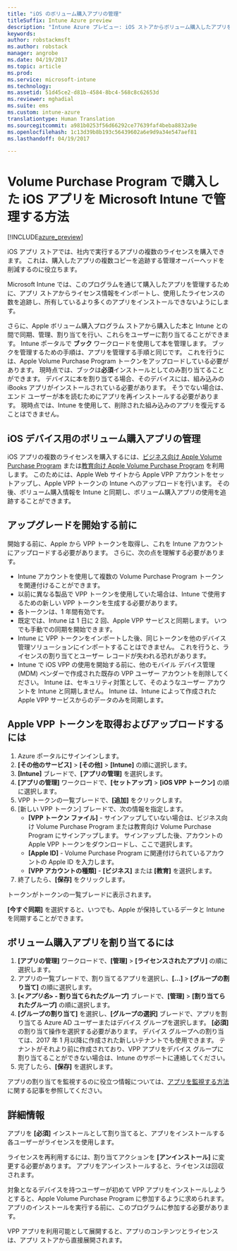 ```yaml
---
title: "iOS のボリューム購入アプリの管理"
titleSuffix: Intune Azure preview
description: "Intune Azure プレビュー: iOS ストアからボリューム購入したアプリを Intune に同期し、その使用状況を管理および追跡する方法について説明します。"
keywords: 
author: robstackmsft
ms.author: robstack
manager: angrobe
ms.date: 04/19/2017
ms.topic: article
ms.prod: 
ms.service: microsoft-intune
ms.technology: 
ms.assetid: 51d45ce2-d81b-4584-8bc4-568c8c62653d
ms.reviewer: mghadial
ms.suite: ems
ms.custom: intune-azure
translationtype: Human Translation
ms.sourcegitcommit: a981b0253f56d66292ce77639faf4beba8832a9e
ms.openlocfilehash: 1c13d39b8b193c56439602a6e9d9a34e547aef81
ms.lasthandoff: 04/19/2017

---
```


# <a name="how-to-manage-ios-apps-you-purchased-through-a-volume-purchase-program-with-microsoft-intune"></a>Volume Purchase Program で購入した iOS アプリを Microsoft Intune で管理する方法


[!INCLUDE[azure_preview](../includes/azure_preview.md)]

iOS アプリ ストアでは、社内で実行するアプリの複数のライセンスを購入できます。 これは、購入したアプリの複数コピーを追跡する管理オーバーヘッドを削減するのに役立ちます。

Microsoft Intune では、このプログラムを通じて購入したアプリを管理するために、アプリ ストアからライセンス情報をインポートし、使用したライセンスの数を追跡し、所有しているより多くのアプリをインストールできないようにします。

さらに、Apple ボリューム購入プログラム ストアから購入した本と Intune との間で同期、管理、割り当てを行い、これらをユーザーに割り当てることができます。 Intune ポータルで **ブック** ワークロードを使用して本を管理します。 ブックを管理するための手順は、アプリを管理する手順と同じです。
これを行うには、Apple Volume Purchase Program トークンをアップロードしている必要があります。 現時点では、ブックは**必須**インストールとしてのみ割り当てることができます。
デバイスに本を割り当てる場合、そのデバイスには、組み込みの iBooks アプリがインストールされている必要があります。 そうでない場合は、エンド ユーザーが本を読むためにアプリを再インストールする必要があります。 現時点では、Intune を使用して、削除された組み込みのアプリを復元することはできません。


## <a name="manage-volume-purchased-apps-for-ios-devices"></a>iOS デバイス用のボリューム購入アプリの管理
iOS アプリの複数のライセンスを購入するには、[ビジネス向け Apple Volume Purchase Program](http://www.apple.com/business/vpp/) または[教育向け Apple Volume Purchase Program](http://volume.itunes.apple.com/us/store) を利用します。 このためには、Apple Web サイトから Apple VPP アカウントをセットアップし、Apple VPP トークンの Intune へのアップロードを行います。  その後、ボリューム購入情報を Intune と同期し、ボリューム購入アプリの使用を追跡することができます。

## <a name="before-you-start"></a>アップグレードを開始する前に
開始する前に、Apple から VPP トークンを取得し、これを Intune アカウントにアップロードする必要があります。 さらに、次の点を理解する必要があります。

* Intune アカウントを使用して複数の Volume Purchase Program トークンを関連付けることができます。
* 以前に異なる製品で VPP トークンを使用していた場合は、Intune で使用するための新しい VPP トークンを生成する必要があります。
* 各トークンは、1 年間有効です。
* 既定では、Intune は 1 日に 2 回、Apple VPP サービスと同期します。 いつでも手動での同期を開始できます。
* Intune に VPP トークンをインポートした後、同じトークンを他のデバイス管理ソリューションにインポートすることはできません。 これを行うと、ライセンスの割り当てとユーザー レコードが失われる恐れがあります。
* Intune で iOS VPP の使用を開始する前に、他のモバイル デバイス管理 (MDM) ベンダーで作成された既存の VPP ユーザー アカウントを削除してください。 Intune は、セキュリティ対策として、そのようなユーザー アカウントを Intune と同期しません。 Intune は、Intune によって作成された Apple VPP サービスからのデータのみを同期します。

## <a name="to-get-and-upload-an-apple-vpp-token"></a>Apple VPP トークンを取得およびアップロードするには

1. Azure ポータルにサインインします。
2. **[その他のサービス]** > **[その他]** > **[Intune]** の順に選択します。
3. **[Intune]** ブレードで、**[アプリの管理]** を選択します。
1.  **[アプリの管理]** ワークロードで、**[セットアップ]** > **[iOS VPP トークン]** の順に選択します。
2.  VPP トークンの一覧ブレードで、**[追加]** をクリックします。
3.  [新しい VPP トークン] ブレードで、次の情報を指定します。
    - **[VPP トークン ファイル]** - サインアップしていない場合は、ビジネス向け Volume Purchase Program または教育向け Volume Purchase Program にサインアップします。 サインアップした後、アカウントの Apple VPP トークンをダウンロードし、ここで選択します。
    - **[Apple ID]** - Volume Purchase Program に関連付けられているアカウントの Apple ID を入力します。
    - **[VPP アカウントの種類]** - **[ビジネス]** または **[教育]** を選択します。
4. 終了したら、**[保存]** をクリックします。

トークンがトークンの一覧ブレードに表示されます。


**[今すぐ同期]** を選択すると、いつでも、Apple が保持しているデータと Intune を同期することができます。

## <a name="to-assign-a-volume-purchased-app"></a>ボリューム購入アプリを割り当てるには

1. **[アプリの管理]** ワークロードで、**[管理]** > **[ライセンスされたアプリ]** の順に選択します。
2. アプリの一覧ブレードで、割り当てるアプリを選択し、**[...]** > **[グループの割り当て]** の順に選択します。
3. **[<*アプリ名*> - 割り当てられたグループ]** ブレードで、**[管理]** > **[割り当てられたグループ]** の順に選択します。
4. **[グループの割り当て]** を選択し、**[グループの選択]** ブレードで、アプリを割り当てる Azure AD ユーザーまたはデバイス グループを選択します。
**[必須]** の割り当て操作を選択する必要があります。 デバイス グループへの割り当ては、2017 年 1 月以降に作成された新しいテナントでも使用できます。 テナントがそれより前に作成されており、VPP アプリをデバイス グループに割り当てることができない場合は、Intune のサポートに連絡してください。
5. 完了したら、**[保存]** を選択します。

アプリの割り当てを監視するのに役立つ情報については、[アプリを監視する方法](monitor-apps.md)に関する記事を参照してください。

## <a name="further-information"></a>詳細情報

アプリを **[必須]** インストールとして割り当てると、アプリをインストールする各ユーザーがライセンスを使用します。

ライセンスを再利用するには、割り当てアクションを **[アンインストール]** に変更する必要があります。 アプリをアンインストールすると、ライセンスは回収されます。

対象となるデバイスを持つユーザーが初めて VPP アプリをインストールしようとすると、Apple Volume Purchase Program に参加するように求められます。 アプリのインストールを実行する前に、このプログラムに参加する必要があります。

VPP アプリを利用可能として展開すると、アプリのコンテンツとライセンスは、アプリ ストアから直接展開されます。

